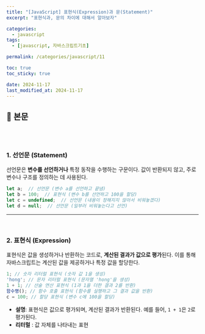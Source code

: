 ```yaml
---
title: "[JavaScript] 표현식(Expression)과 문(Statement)"
excerpt: "표현식과, 문의 차이에 대해서 알아보자"

categories:
  - javascript
tags:
  - [javascript, 자바스크립트기초]

permalink: /categories/javascript/11

toc: true
toc_sticky: true

date: 2024-11-17
last_modified_at: 2024-11-17
---
```


## 🦥 본문

<br>
<br>

### 1. 선언문 (Statement)

선언문은 **변수를 선언하거나** 특정 동작을 수행하는 구문이다. 값이 반환되지 않고, 주로 변수나 구조를 정의하는 데 사용된다.

```jsx
let a;  // 선언문 (변수 a를 선언하고 끝냄)
let b = 100;  // 표현식 (변수 b를 선언하고 100을 할당)
let c = undefined;  // 선언문 (내용이 정해지지 않아서 비워놓겠다)
let d = null;  // 선언문 (일부러 비워놓는다고 선언)

```

---


<br>

### 2. 표현식 (Expression)

표현식은 값을 생성하거나 반환하는 코드로, **계산된 결과가 값으로 평가**된다. 이를 통해 자바스크립트는 계산된 값을 제공하거나 특정 값을 할당한다.

```jsx
1; // 숫자 리터럴 표현식 (숫자 값 1을 생성)
'hong'; // 문자 리터럴 표현식 (문자열 'hong'을 생성)
1 + 1; // 산술 연산 표현식 (1과 1을 더한 결과 2를 반환)
함수명(); // 함수 호출 표현식 (함수를 실행하고 그 결과 값을 반환)
c = 100; // 할당 표현식 (변수 c에 100을 할당)

```

- **설명**: 표현식은 값으로 평가되며, 계산된 결과가 반환된다. 예를 들어, `1 + 1`은 `2`로 평가된다.
- **리터럴** : 값 자체를 나타내는 표현

<br>
<br>



